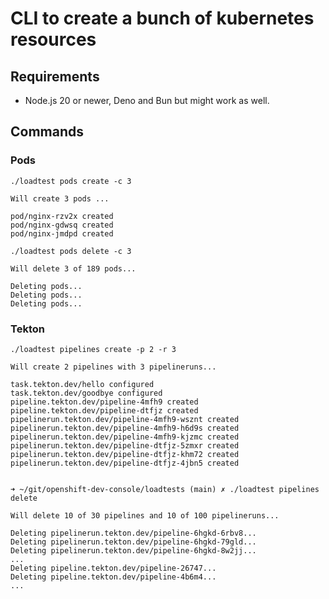 # CLI to create a bunch of kubernetes resources

## Requirements

* Node.js 20 or newer, Deno and Bun but might work as well.

## Commands

### Pods

```shell
./loadtest pods create -c 3 

Will create 3 pods ...

pod/nginx-rzv2x created
pod/nginx-gdwsq created
pod/nginx-jmdpd created
```

```shell
./loadtest pods delete -c 3

Will delete 3 of 189 pods...

Deleting pods...
Deleting pods...
Deleting pods...
```

### Tekton

```shell
./loadtest pipelines create -p 2 -r 3

Will create 2 pipelines with 3 pipelineruns...

task.tekton.dev/hello configured
task.tekton.dev/goodbye configured
pipeline.tekton.dev/pipeline-4mfh9 created
pipeline.tekton.dev/pipeline-dtfjz created
pipelinerun.tekton.dev/pipeline-4mfh9-wsznt created
pipelinerun.tekton.dev/pipeline-4mfh9-h6d9s created
pipelinerun.tekton.dev/pipeline-4mfh9-kjzmc created
pipelinerun.tekton.dev/pipeline-dtfjz-5zmxr created
pipelinerun.tekton.dev/pipeline-dtfjz-khm72 created
pipelinerun.tekton.dev/pipeline-dtfjz-4jbn5 created
```

```shell

➜ ~/git/openshift-dev-console/loadtests (main) ✗ ./loadtest pipelines delete

Will delete 10 of 30 pipelines and 10 of 100 pipelineruns...

Deleting pipelinerun.tekton.dev/pipeline-6hgkd-6rbv8...
Deleting pipelinerun.tekton.dev/pipeline-6hgkd-79gld...
Deleting pipelinerun.tekton.dev/pipeline-6hgkd-8w2jj...
...
Deleting pipeline.tekton.dev/pipeline-26747...
Deleting pipeline.tekton.dev/pipeline-4b6m4...
...
```

